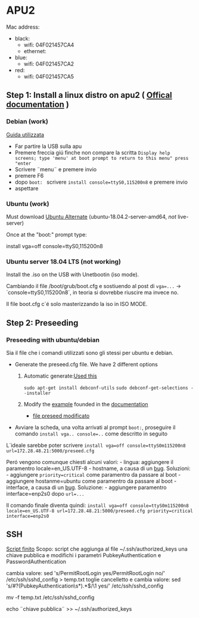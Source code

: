 # APU2

Mac address:
- black: 
    - wifi: 04F021457CA4
    - ethernet:
- blue:  
    - wifi: 04F021457CA2
- red:   
    - wifi: 04F021457CA5



## Step 1: Install a linux distro on apu2 ( [Offical documentation](https://pcengines.ch/howto.htm#home) )

### Debian (work)

[Guida utilizzata](https://syscall.eu/blog/2017/07/19/apu/)

- Far partire la USB sulla apu
- Premere freccia giú finche non compare la scritta `Display help screens; type 'menu' at boot prompt to return to this menu" press "enter`
- Scrivere ¨menu¨ e premere invio
- premere F6
- dopo `boot: ` scrivere `install console=ttyS0,115200n8` e premere invio
- aspettare


### Ubuntu (work)

Must download [Ubuntu Alternate](http://cdimage.ubuntu.com/releases/18.04.2/release/?_ga=2.6837746.1317156672.1557303868-755951356.1557213959) (ubuntu-18.04.2-server-amd64, *not* live-server)

Once at the "boot:" prompt type:

install vga=off console=ttyS0,115200n8

### Ubuntu server 18.04 LTS (not working)

Install the .iso on the USB with Unetbootin (iso mode).

Cambiando il file /boot/grub/boot.cfg e sostiuendo al post di `vga=...` -> ´console=ttyS0,115200n8´, in teoria si dovrebbe riuscire ma invece no. 

Il file boot.cfg c´é solo masterizzando la iso in ISO MODE. 

## Step 2: Preseeding 

### Preseeding with ubuntu/debian
Sia il file che i comandi utilizzati sono gli stessi per ubuntu e debian. 

- Generate the preseed.cfg file. We have 2 different options
    1. Automatic generate:[Used this](http://debian-handbook.info/browse/stable/sect.automated-installation.html)
    
        `sudo apt-get install debconf-utils`
        `sudo debconf-get-selections --installer`
    2. Modify the [example](https://help.ubuntu.com/lts/installation-guide/example-preseed.txt) founded in the [documentation](https://help.ubuntu.com/lts/installation-guide/amd64/apbs04.html)
        - [file preseed modificato](https://gitlab.fbk.eu/fgionghi/apu2/blob/master/Files/preseed.cfg)

- Avviare la scheda, una volta arrivati al prompt `boot:`, proseguire il comando `install vga.. console=..` come descritto in seguito

L´ideale sarebbe poter scrivere `install vga=off console=ttyS0m115200n8 url=172.28.48.21:5000/preseed.cfg`

Peró vengono comunque chiesti alcuni valori:
    - lingua: aggiungere il paramentro locale=en_US.UTF-8
    - hostname, a causa di un [bug](https://bugs.launchpad.net/ubuntu/+source/preseed/+bug/1452202). Soluzioni:
        - aggiungere `priority=critical` come paramentro da passare al boot
        - aggiungere hostanme=ubuntu come paramentro da passare al boot
    - interface, a causa di un [bug](https://bugs.launchpad.net/ubuntu/+source/netcfg/+bug/855921). Soluzione:
        - aggiungere paramentro interface=enp2s0 dopo `url=...`
        
Il comando finale diventa quindi: `install vga=off console=ttyS0m115200n8 locale=en_US.UTF-8 url=172.28.48.21:5000/preseed.cfg priority=critical interface=enp2s0 `

## SSH 
[Script finito](https://gitlab.fbk.eu/fgionghi/apu2/blob/master/Files/ssh_script.sh)
Scopo: script che aggiunga al file ~/.ssh/authorized_keys una chiave pubblica e modifichi i parametri PubkeyAuthentication e PasswordAuthentication

cambia valore: sed 's/PermitRootLogin yes/PermitRootLogin no/' /etc/ssh/sshd_config > temp.txt
toglie cancelletto e cambia valore: sed 's/#\?\(PubkeyAuthentication\s*\).*$/\1 yes/' /etc/ssh/sshd_config

mv -f temp.txt /etc/ssh/sshd_config

echo ¨chiave pubblica¨ >> ~/.ssh/authorized_keys